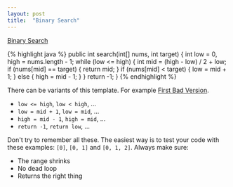 ```yaml
---
layout: post
title:  "Binary Search"
---
```

[Binary Search][binary-search]

{% highlight java %}
public int search(int[] nums, int target) {
    int low = 0, high = nums.length - 1;
    while (low <= high) {
        int mid = (high - low) / 2 + low;
        if (nums[mid] == target) {
            return mid;
        }
        if (nums[mid] < target) {
            low = mid + 1;
        } else {
            high = mid - 1;
        }
    }
    return -1;
}
{% endhighlight %}

There can be variants of this template. For example [First Bad Version][first-bad-version].
* `low <= high`, `low < high`, ...
* `low = mid + 1`, `low = mid`, ...
* `high = mid - 1`, `high = mid`, ...
* `return -1`, `return low`, ...

Don't try to remember all these. The easiest way is to test your code with these examples: `[0]`, `[0, 1]` and `[0, 1, 2]`. Always make sure:
* The range shrinks
* No dead loop
* Returns the right thing

[binary-search]: https://leetcode.com/problems/binary-search/
[first-bad-version]: https://leetcode.com/problems/first-bad-version/
